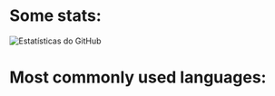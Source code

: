 # Some stats:
![Estatísticas do GitHub](https://github-readme-stats.vercel.app/api?username=cerealmatinal&show_icons=true&theme=radical)

   
# Most commonly used languages:

